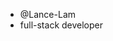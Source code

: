 - @Lance-Lam
- full-stack developer
<!---
Lance-Lam/Lance-Lam is a ✨ special ✨ repository because its `README.md` (this file) appears on your GitHub profile.
You can click the Preview link to take a look at your changes.
--->
